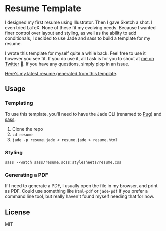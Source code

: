 # Resume Template

I designed my first resume using Illustrator. Then I gave Sketch a shot. I even tried LaTeX. None of these fit my evolving needs. Because I wanted finer control over layout and styling, as well as the ability to add conditionals, I decided to use Jade and sass to build a template for my resume.

I wrote this template for myself quite a while back. Feel free to use it however you see fit. If you do use it, all I ask is for you to shout at [me on Twitter](https://twitter.com/moaazsidat) 🙌. If you have any questions, simply plop in an issue.

[Here's my latest resume generated from this template](http://moaazsidat.com/resume/MoaazSidat_resume.pdf).


## Usage

### Templating
To use this template, you'll need to have the Jade CLI (renamed to [Pug](https://github.com/pugjs/pug)) and [sass](http://sass-lang.com/install).

1. Clone the repo
2. `cd resume`
3. `jade -p resume.jade < resume.jade > resume.html`

### Styling
`sass --watch sass/resume.scss:stylesheets/resume.css`

### Generating a PDF
If I need to generate a PDF, I usually open the file in my browser, and print as PDF. Could use something like `html-pdf` or `jade-pdf` if you prefer a command line tool, but really haven't found myself needing that for now.

## License
MIT
